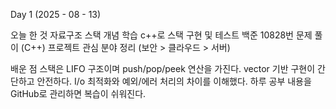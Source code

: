 Day 1 (2025 - 08 - 13)

오늘 한 것
자료구조 스택 개념 학습
c++로 스택 구현 및 테스트
백준 10828번 문제 풀이 (C++)
프로젝트 관심 분야 정리 (보안 > 클라우드 > 서버)

배운 점
스택은 LIFO 구조이며 push/pop/peek 연산을 가진다.
vector 기반 구현이 간단하고 안전하다.
I/o 최적화와 예외/에러 처리의 차이를 이해했다.
하루 공부 내용을 GitHub로 관리하면 복습이 쉬워진다.